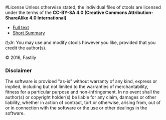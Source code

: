 #License
Unless otherwise stated, the individual files of ctools are licensed under the terms of the **CC-BY-SA 4.0 (Creative Commons Attribution-ShareAlike 4.0 International)**

* [Full text](https://creativecommons.org/licenses/by-sa/4.0/legalcode)
* [Short Summary](https://creativecommons.org/licenses/by-sa/4.0/)

*tl;dr*: You may use and modify ctools however you like, provided that you credit the author(s).

© 2016, Fastily

### Disclaimer
The software is provided "as-is" without warranty of any kind, express or implied, including but not limited to the warranties of merchantability, fitness for a particular purpose and non-infringement.  In no event shall the author(s) or copyright holder(s) be liable for any claim, damages or other liability, whether in action of contract, tort or otherwise, arising from, out of or in connection with the software or the use or other dealings in the software.